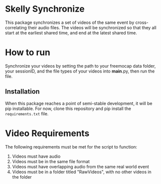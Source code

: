 # Skelly Synchronize

This package synchronizes a set of videos of the same event by cross-correlating their audio files. The videos will be synchronized so that they all start at the earliest shared time, and end at the latest shared time. 

# How to run

Synchronize your videos by setting the path to your freemocap data folder, your sessionID, and the file types of your videos into __main__.py, then run the file.

## Installation

When this package reaches a point of semi-stable development, it will be pip installable. For now, clone this repository and pip install the `requirements.txt` file.

# Video Requirements

The following requirements must be met for the script to function:

1. Videos must have audio
2. Videos must be in the same file format
3. Videos must have overlapping audio from the same real world event
4. Videos must be in a folder titled "RawVideos", with no other videos in the folder